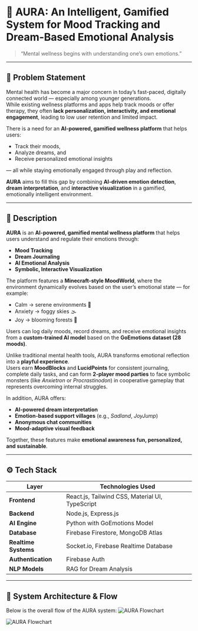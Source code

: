 # 🌈 AURA: An Intelligent, Gamified System for Mood Tracking and Dream-Based Emotional Analysis

> “Mental wellness begins with understanding one’s own emotions.”

---

## 🧠 Problem Statement

Mental health has become a major concern in today’s fast-paced, digitally connected world — especially among younger generations.  
While existing wellness platforms and apps help track moods or offer therapy, they often **lack personalization, interactivity, and emotional engagement**, leading to low user retention and limited impact.

There is a need for an **AI-powered, gamified wellness platform** that helps users:
- Track their moods,
- Analyze dreams, and
- Receive personalized emotional insights  

— all while staying emotionally engaged through play and reflection.

**AURA** aims to fill this gap by combining **AI-driven emotion detection**, **dream interpretation**, and **interactive visualization** in a gamified, emotionally intelligent environment.

---

## 🌟 Description

**AURA** is an **AI-powered, gamified mental wellness platform** that helps users understand and regulate their emotions through:
- **Mood Tracking**
- **Dream Journaling**
- **AI Emotional Analysis**
- **Symbolic, Interactive Visualization**

The platform features a **Minecraft-style MoodWorld**, where the environment dynamically evolves based on the user’s emotional state — for example:
- Calm → serene environments 🌊  
- Anxiety → foggy skies 🌫️  
- Joy → blooming forests 🌸  

Users can log daily moods, record dreams, and receive emotional insights from a **custom-trained AI model** based on the **GoEmotions dataset (28 moods)**.

Unlike traditional mental health tools, AURA transforms emotional reflection into a **playful experience**.  
Users earn **MoodBlocks** and **LucidPoints** for consistent journaling, complete daily tasks, and can form **2-player mood parties** to face symbolic monsters (like *Anxietron* or *Procrastinodon*) in cooperative gameplay that represents overcoming internal struggles.

In addition, AURA offers:
- **AI-powered dream interpretation**
- **Emotion-based support villages** (e.g., *Sadland*, *JoyJump*)
- **Anonymous chat communities**
- **Mood-adaptive visual feedback**

Together, these features make **emotional awareness fun, personalized, and sustainable**.

---

## ⚙️ Tech Stack

| Layer | Technologies Used |
|-------|--------------------|
| **Frontend** | React.js, Tailwind CSS, Material UI, TypeScript |
| **Backend** | Node.js, Express.js |
| **AI Engine** | Python  with GoEmotions Model |
| **Database** | Firebase Firestore, MongoDB Atlas |
| **Realtime Systems** | Socket.io, Firebase Realtime Database |
| **Authentication** | Firebase Auth |
| **NLP Models** | RAG for Dream Analysis |

---

## 🧩 System Architecture & Flow

Below is the overall flow of the AURA system:
![AURA Flowchart](/Aura/image.png)

![AURA Flowchart](/aura/image.png)
